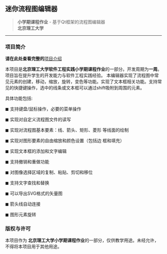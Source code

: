 ## **迷你流程图编辑器**

> **小学期课程作业** - 基于Qt框架的流程图编辑器  
> **北京理工大学**  

---

### **项目简介**
**请在此处查看完整的**[项目介绍](https://www.canva.cn/design/DAGplD7g8sc/1T_WZNv6eBSP_Lre2Vn22Q/edit?utm_content=DAGplD7g8sc&utm_campaign=designshare&utm_medium=link2&utm_source=sharebutton)


本项目是**北京理工大学软件工程实践小学期课程作业**的一部分。开发周期为**一周**。项目旨在提升学生的开发能力与软件工程实践经验。
本编辑器实现了流程图中常见元素的创建，移动，缩放，旋转，变色等功能。实现了文本框相关功能。支持常见的快捷键操作，选中的线条或文本框可以通过shift吸附到周围的元素。

具体功能包括:

◼ 支持键盘/鼠标操作，必要的菜单操作 

◼ 实现对自定义流程图文件的读写

◼ 实现对流程图基本要素：线、箭头、矩形、菱形
等线面的绘制

◼ 实现对图形要素的自由缩放和颜色设置（包括边
框和填充）

◼ 实现文本框的添加和文字编辑

◼ 支持撤销和重做功能

◼ 对图像选择区域的复制、粘贴、剪切和移位

◼ 支持文字查找和替换

◼ 可以导出SVG格式的矢量图

◼ 箭头线自动连接

◼ 图形元素旋转


### **版权与许可**

本项目作为 **北京理工大学小学期课程作业**的一部分，仅供教学用途。未经允许，不得将本项目用于其他用途。
